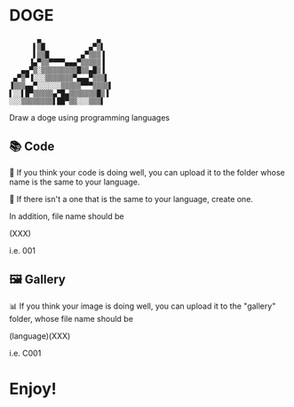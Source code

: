 # DOGE

           ▄              ▄   
          ▌▒█           ▄▀▒▌  
          ▌▒▒█        ▄▀▒▒▒▐  
         ▐▄▀▒▒▀▀▀▀▄▄▄▀▒▒▒▒▒▐  
       ▄▄▀▒░▒▒▒▒▒▒▒▒▒█▒▒▄█▒▐  
     ▄▀▒▀▐░░░▒▒▒▒▒▒▒▀▄▄▄▀▒▒▒▌  
    ▐▒▒▒▄▄▀░░░░░░▒▒▒▒▒▀▀▀▒▒▒▒▌  
    ▌░░▌█▀▒▒▒▒▒▄▀█▄▒▒▒▒▒▒▒█▒▐
    ░░░▒▒▒▒▒▒▒▒▌██▀▒▒░░░▒▒▒▌

Draw a doge using programming languages

## 📚 Code

📁 If you think your code is doing well, you can upload it to the folder whose name is the same to your language. 

📂 If there isn't a one that is the same to your language, create one. 

In addition, file name should be

(XXX)

i.e. 001

## 🖼️ Gallery

📊 If you think your image is doing well, you can upload it to the "gallery" folder, whose file name should be

(language)(XXX)

i.e. C001

# Enjoy!
